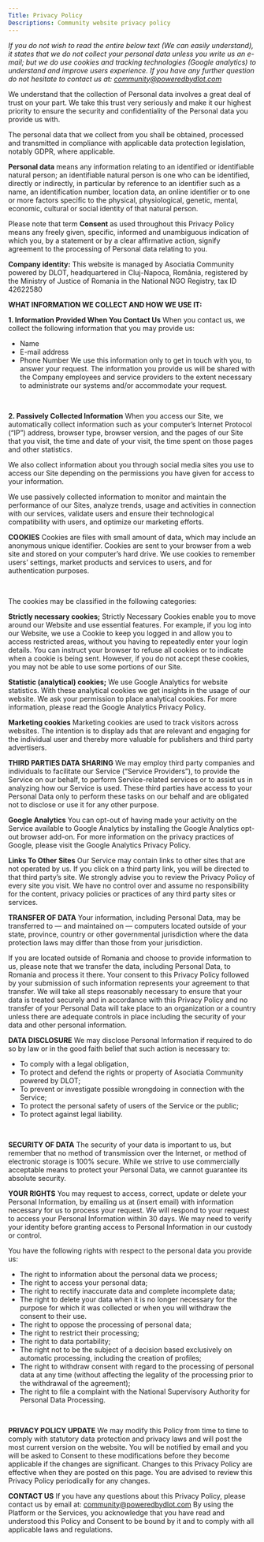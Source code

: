```yaml
---
Title: Privacy Policy
Descriptions: Community website privacy policy
---
```


*If you do not wish to read the entire below text (We can easily understand), it states that we do not collect your personal data unless you write us an e-mail; but we do use cookies and tracking technologies (Google analytics) to understand and improve users experience. If you have any further question do not hesitate to contact us at: community@poweredbydlot.com*

We understand that the collection of Personal data involves a great deal of trust on your part. We take this trust very seriously and make it our highest priority to ensure the security and confidentiality of the Personal data you provide us with.

The personal data that we collect from you shall be obtained, processed and transmitted in compliance with applicable data protection legislation, notably GDPR, where applicable.

**Personal data** means any information relating to an identified or identifiable natural person; an identifiable natural person is one who can be identified, directly or indirectly, in particular by reference to an identifier such as a name, an identification number, location data, an online identifier or to one or more factors specific to the physical, physiological, genetic, mental, economic, cultural or social identity of that natural person.

Please note that term **Consent** as used throughout this Privacy Policy means any freely given, specific, informed and unambiguous indication of which you, by a statement or by a clear affirmative action, signify agreement to the processing of Personal data relating to you.

**Company identity:**
This website is managed by Asociatia Community powered by DLOT, headquartered in Cluj-Napoca, România, registered by the Ministry of Justice of Romania in the National NGO Registry, tax ID 42622580

**WHAT INFORMATION WE COLLECT AND HOW WE USE IT:**

**1. Information Provided When You Contact Us**
When you contact us, we collect the following information that you may provide us:
* Name
* E-mail address
* Phone Number
We use this information only to get in touch with you, to answer your request. The information you provide us will be shared with the Company employees and service providers to the extent necessary to administrate our systems and/or accommodate your request.

<br />

**2. Passively Collected Information**
When you access our Site, we automatically collect information such as your computer’s Internet Protocol (“IP”) address, browser type, browser version, and the pages of our Site that you visit, the time and date of your visit, the time spent on those pages and other statistics.

We also collect information about you through social media sites you use to access our Site depending on the permissions you have given for access to your information.

We use passively collected information to monitor and maintain the performance of our Sites, analyze trends, usage and activities in connection with our services, validate users and ensure their technological compatibility with users, and optimize our marketing efforts.

**COOKIES**
Cookies are files with small amount of data, which may include an anonymous unique identifier. Cookies are sent to your browser from a web site and stored on your computer’s hard drive.
We use cookies to remember users’ settings, market products and services to users, and for authentication purposes.

<br />

The cookies may be classified in the following categories:  

**Strictly necessary cookies;**
Strictly Necessary Cookies enable you to move around our Website and use essential features. For example, if you log into our Website, we use a Cookie to keep you logged in and allow you to access restricted areas, without you having to repeatedly enter your login details.
You can instruct your browser to refuse all cookies or to indicate when a cookie is being sent. However, if you do not accept these cookies, you may not be able to use some portions of our Site.

**Statistic (analytical) cookies;**
We use Google Analytics for website statistics. With these analytical cookies we get insights in the usage of our website. We ask your permission to place analytical cookies. For more information, please read the Google Analytics Privacy Policy.

**Marketing cookies**
Marketing cookies are used to track visitors across websites. The intention is to display ads that are relevant and engaging for the individual user and thereby more valuable for publishers and third party advertisers.

**THIRD PARTIES DATA SHARING**
We may employ third party companies and individuals to facilitate our Service (“Service Providers”), to provide the Service on our behalf, to perform Service-related services or to assist us in analyzing how our Service is used. These third parties have access to your Personal Data only to perform these tasks on our behalf and are obligated not to disclose or use it for any other purpose.

**Google Analytics**
You can opt-out of having made your activity on the Service available to Google Analytics by installing the Google Analytics opt-out browser add-on. For more information on the privacy practices of Google, please visit the Google Analytics Privacy Policy.

**Links To Other Sites**
Our Service may contain links to other sites that are not operated by us. If you click on a third party link, you will be directed to that third party’s site. We strongly advise you to review the Privacy Policy of every site you visit. We have no control over and assume no responsibility for the content, privacy policies or practices of any third party sites or services.

**TRANSFER OF DATA**
Your information, including Personal Data, may be transferred to — and maintained on — computers located outside of your state, province, country or other governmental jurisdiction where the data protection laws may differ than those from your jurisdiction.

If you are located outside of Romania and choose to provide information to us, please note that we transfer the data, including Personal Data, to Romania and process it there.
Your consent to this Privacy Policy followed by your submission of such information represents your agreement to that transfer.
We will take all steps reasonably necessary to ensure that your data is treated securely and in accordance with this Privacy Policy and no transfer of your Personal Data will take place to an organization or a country unless there are adequate controls in place including the security of your data and other personal information.

**DATA DISCLOSURE**
We may disclose Personal Information if required to do so by law or in the good faith belief that such action is necessary to:
+ To comply with a legal obligation,
+ To protect and defend the rights or property of Asociatia Community powered by DLOT;
+ To prevent or investigate possible wrongdoing in connection with the Service;
+ To protect the personal safety of users of the Service or the public;
+ To protect against legal liability.

<br />

**SECURITY OF DATA**
The security of your data is important to us, but remember that no method of transmission over the Internet, or method of electronic storage is 100% secure. While we strive to use commercially acceptable means to protect your Personal Data, we cannot guarantee its absolute security.

**YOUR RIGHTS**
You may request to access, correct, update or delete your Personal Information, by emailing us at (insert email) with information necessary for us to process your request. We will respond to your request to access your Personal Information within 30 days. We may need to verify your identity before granting access to Personal Information in our custody or control.

You have the following rights with respect to the personal data you provide us:
+ The right to information about the personal data we process;
+ The right to access your personal data;
+ The right to rectify inaccurate data and complete incomplete data;
+ The right to delete your data when it is no longer necessary for the purpose for which it was collected or when you will withdraw the consent to their use.
+ The right to oppose the processing of personal data;
+ The right to restrict their processing;
+ The right to data portability;
+ The right not to be the subject of a decision based exclusively on automatic processing, including the creation of profiles;
+ The right to withdraw consent with regard to the processing of personal data at any time (without affecting the legality of the processing prior to the withdrawal of the agreement);
+ The right to file a complaint with the National Supervisory Authority for Personal Data Processing.

<br />

**PRIVACY POLICY UPDATE**
We may modify this Policy from time to time to comply with statutory data protection and privacy laws and will post the most current version on the website. You will be notified by email and you will be asked to Consent to these modifications before they become applicable if the changes are significant. Changes to this Privacy Policy are effective when they are posted on this page.
You are advised to review this Privacy Policy periodically for any changes.

**CONTACT US**
If you have any questions about this Privacy Policy, please contact us by email at: community@poweredbydlot.com
By using the Platform or the Services, you acknowledge that you have read and understood this Policy and Consent to be bound by it and to comply with all applicable laws and regulations.
